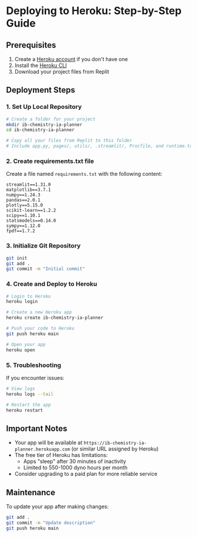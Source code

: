 # Deploying to Heroku: Step-by-Step Guide

## Prerequisites
1. Create a [Heroku account](https://signup.heroku.com/) if you don't have one
2. Install the [Heroku CLI](https://devcenter.heroku.com/articles/heroku-cli)
3. Download your project files from Replit

## Deployment Steps

### 1. Set Up Local Repository
```bash
# Create a folder for your project
mkdir ib-chemistry-ia-planner
cd ib-chemistry-ia-planner

# Copy all your files from Replit to this folder
# Include app.py, pages/, utils/, .streamlit/, Procfile, and runtime.txt
```

### 2. Create requirements.txt file
Create a file named `requirements.txt` with the following content:
```
streamlit==1.31.0
matplotlib==3.7.1
numpy==1.24.3
pandas==2.0.1
plotly==5.15.0
scikit-learn==1.2.2
scipy==1.10.1
statsmodels==0.14.0
sympy==1.12.0
fpdf==1.7.2
```

### 3. Initialize Git Repository
```bash
git init
git add .
git commit -m "Initial commit"
```

### 4. Create and Deploy to Heroku
```bash
# Login to Heroku
heroku login

# Create a new Heroku app
heroku create ib-chemistry-ia-planner

# Push your code to Heroku
git push heroku main

# Open your app
heroku open
```

### 5. Troubleshooting
If you encounter issues:
```bash
# View logs
heroku logs --tail

# Restart the app
heroku restart
```

## Important Notes
- Your app will be available at `https://ib-chemistry-ia-planner.herokuapp.com` (or similar URL assigned by Heroku)
- The free tier of Heroku has limitations:
  - Apps "sleep" after 30 minutes of inactivity
  - Limited to 550-1000 dyno hours per month
- Consider upgrading to a paid plan for more reliable service

## Maintenance
To update your app after making changes:
```bash
git add .
git commit -m "Update description"
git push heroku main
```